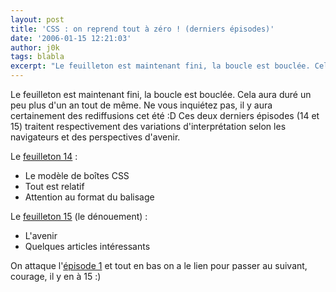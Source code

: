 ```yaml
---
layout: post
title: 'CSS : on reprend tout à zéro ! (derniers épisodes)'
date: '2006-01-15 12:21:03'
author: j0k
tags: blabla
excerpt: "Le feuilleton est maintenant fini, la boucle est bouclée. Cela aura duré un peu plus d'un an tout de même. Ne vous inquiétez pas, il y aura certainement des rediffusions cet été :D     \nCes deux derniers épisodes (14 et 15) traitent respectivement des variations d'interprétation selon les navigateurs et des perspectives d'avenir.  \n  \nLe [feuilleton      …"
---
```


Le feuilleton est maintenant fini, la boucle est bouclée. Cela aura duré un peu plus d'un an tout de même. Ne vous inquiétez pas, il y aura certainement des rediffusions cet été :D
Ces deux derniers épisodes (14 et 15) traitent respectivement des variations d'interprétation selon les navigateurs et des perspectives d'avenir.

Le [feuilleton 14](http://www.pompage.net/pompe/cssdezero-14/) :
* Le modèle de boîtes CSS
* Tout est relatif
* Attention au format du balisage

Le [feuilleton 15](http://www.pompage.net/pompe/cssdezero-15/) (le dénouement) :
* L'avenir
* Quelques articles intéressants

On attaque l'[épisode 1](http://www.pompage.net/pompe/cssdezero-1/) et tout en bas on a le lien pour passer au suivant, courage, il y en à 15 :)
